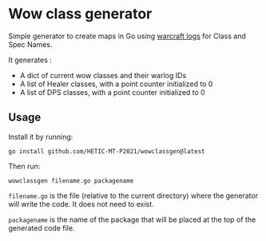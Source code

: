 # Wow class generator

Simple generator to create maps in Go using [warcraft logs](https://www.warcraftlogs.com/api/v2/client) for Class and Spec Names.

It generates :

- A dict of current wow classes and their warlog IDs
- A list of Healer classes, with a point counter initialized to 0
- A list of DPS classes, with a point counter initialized to 0

## Usage

Install it by running:

```shell
go install github.com/HETIC-MT-P2021/wowclassgen@latest
```

Then run:

```shell
wowclassgen filename.go packagename
```

`filename.go` is the file (relative to the current directory) where the generator will write the code.
It does not need to exist.

`packagename` is the name of the package that will be placed at the top of the generated code file.
